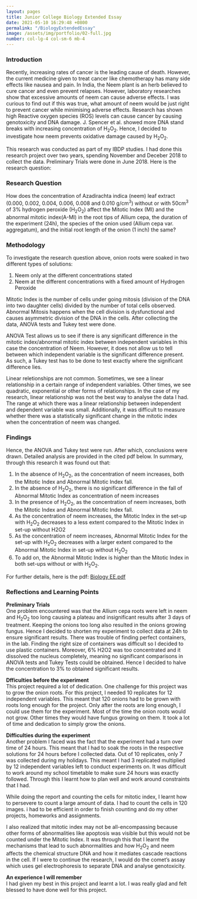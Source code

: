 ```yaml
---
layout: pages
title: Junior College Biology Extended Essay
date: 2021-05-10 16:29:48 +0800  
permalink: "/BiologyExtendedEssay"
image: /assets/img/portfolio/02-full.jpg
number: col-lg-4 col-sm-6 mb-4 
---
```


### Introduction
Recently, increasing rates of cancer is the leading cause of death. However, the current medicine given to treat cancer like chemotherapy has many side effects like nausea and pain. In India, the Neem plant is an herb believed to cure cancer and even prevent relapses. However, laboratory researches show that excessive amounts of neem can cause adverse effects. I was curious to find out if this was true, what amount of neem would be just right to prevent cancer while minimising adverse effects. Research has shown high Reactive oxygen species (ROS) levels can cause cancer by causing genotoxicity and DNA damage. J. Spencer et al. showed more DNA stand breaks with increasing concentration of H<sub>2</sub>O<sub>2</sub>. Hence, I decided to investigate how neem prevents oxidative damage caused by H<sub>2</sub>O<sub>2</sub>.

This research was conducted as part of my IBDP studies. I had done this research project over two years, spending November and Deceber 2018 to collect the data. Preliminary Trials were done in June 2018. Here is the research question:


### Research Question
How does the concentration of Azadirachta indica (neem) leaf extract (0.000, 0.002, 0.004, 0.006, 0.008 and 0.010 g/cm<sup>3</sup>) without or with 50cm<sup>3</sup> of 3% hydrogen peroxide (H<sub>2</sub>O<sub>2</sub>) affect the Mitotic Index (MI) and the abnormal mitotic index(A-MI) in the root tips of Allium cepa, the duration of the experiment (24h), the species of the onion used (Allium cepa var. aggregatum), and the initial root length of the onion (1 inch) the same?


### Methodology
To investigate the research question above, onion roots were soaked in two different types of solutions:
1. Neem only at the different concentrations stated
2. Neem at the different concentrations with a fixed amount of Hydrogen Peroxide

Mitotic Index is the number of cells under going mitosis (division of the DNA into two daughter cells) divided by the number of total cells observed. Abnormal Mitosis happens when the cell division is dysfunctional and causes asymmetric division of the DNA in the cells. After collecting the data, ANOVA tests and Tukey test were done. 

ANOVA Test allows us to see if there is any significant difference in the mitotic index/abnormal mitotic index between independent variables in this case the concentration of Neem. However, it does not allow us to tell between which independent variable is the significant difference present. As such, a Tukey test has to be done to test exactly where the significant difference lies. 

Linear reletionships are not common. Sometimes, we see a linear relationship in a certain range of independent variables. Other times, we see quadratic, exponential or other forms of relationships. In the case of my research, linear relationship was not the best way to analyse the data I had. The range at which there was a linear relationship between independent and dependent variable was small. 
Additionally, it was difficult to measure whether there was a statistically significant change in the mitotic index when the concentration of neem was changed.

### Findings
Hence, the ANOVA and Tukey test were run. After which, conclusions were drawn. Detailed analysis are provided in the cited pdf below. 
In summary, through this research it was found out that:
1. In the absence of H<sub>2</sub>O<sub>2</sub>, as the concentration of neem increases, both the Mitotic Index and Abnormal Mitotic Index fall. 
2. In the absence of H<sub>2</sub>O<sub>2</sub>, there is no significant difference in the fall of Abnormal Mitotic Index as   concentration of neem increases
3. In the presence of H<sub>2</sub>O<sub>2</sub>, as the concentration of neem increases, both the Mitotic Index and Abnormal Mitotic Index fall. 
4. As the concentration of neem increases, the Mitotic Index in the set-up with H<sub>2</sub>O<sub>2</sub> decreases to a less extent compared to the Mitotic Index in set-up without H2O2
5. As the concentration of neem increases, Abnormal Mitotic Index for the set-up with H<sub>2</sub>O<sub>2</sub> decreases with a     larger extent compared to the Abnormal Mitotic Index in set-up without H<sub>2</sub>O<sub>2</sub>
6. To add on, the Abnormal Mitotic Index is higher than the Mitotic Index in both set-ups without or with H<sub>2</sub>O<sub>2</sub>.

For further details, here is the pdf: <a href="/assets/Biology_EE.pdf.pdf">Biology EE.pdf</a>

### Reflections and Learning Points
**Preliminary Trials**<br>
One problem encountered was that the Allium cepa roots were left in neem and H<sub>2</sub>O<sub>2</sub> too long causing a plateau and insignificant results after 3 days of treatment. Keeping the onions too long also resulted in the onions growing fungus. Hence I decided to shorten my experiment to collect data at 24h to ensure significant results. There was trouble of finding perfect containers, in the lab. Finding the right size of containers was difficult so I decided to use plastic containers. Moreover, 6% H2O2 was too concentrated and it dissolved the nucleus completely, meaning no significant comparisons in ANOVA tests and Tukey Tests could be obtained. Hence I decided to halve the concentration to 3% to obtained significant results. 

**Dfficulties before the experiment**<br>
This project required a lot of dedication. One challenge for this project was to grow the onion roots. For this project, I needed 10 replicates for 12 independent variables. This meant that 120 onions had to be grown with roots long enough for the project. Only after the roots are long enough, I could use them for the experiment. Most of the time the onion roots would not grow. Other times they would have fungus growing on them. It took a lot of time and dedication to simply grow the onions. 

**Difficulties during the experiment**<br>
Another problem I faced was the fact that the experiment had a turn over time of 24 hours. This meant that I had to soak the roots in the respective solutions for 24 hours before I collected data. Out of 10 replicates, only 7 was collected during my holidays. This meant I had 3 replicated multiplied by 12 independent variables left to conduct experiments on. It was difficult to work around my school timetable to make sure 24 hours was exactly followed. Through this I learnt how to plan well and work around constraints that I had.

While doing the report and counting the cells for mitotic index, I learnt how to persevere to count a large amount of data. I had to count the cells in 120 images. i had to be efficient in order to finish counting and do my other projects, homeworks and assignments.

I also realized that mitotic index may not be all-encompassing  because other forms of abnormalities like apoptosis was visible but this would not be counted under the Mitotic Index. It was through this that I learnt the mechanisms that lead to such abnormalities and how H<sub>2</sub>O<sub>2</sub> and neem affects the chemical structure DNA and how it mediates cascade reactions in the cell. If I were to continue the research, I would do the comet’s assay which uses gel electrophoresis to separate DNA and analyse genotoxicity. 

**An experience I will remember**<br>
I had given my best in this project and learnt a lot. I was really glad and felt blessed to have done well for this project. 